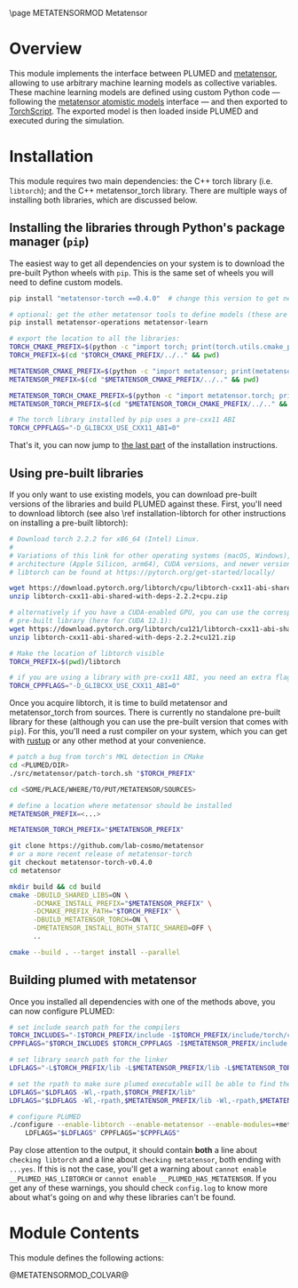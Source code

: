 \page METATENSORMOD Metatensor

<!--
description: Using arbitrary machine learning models as collective variables
authors: Guillaume Fraux
reference:
-->

# Overview

This module implements the interface between PLUMED and [metatensor], allowing
to use arbitrary machine learning models as collective variables. These machine
learning models are defined using custom Python code — following the [metatensor
atomistic models][mts_models] interface — and then exported to [TorchScript].
The exported model is then loaded inside PLUMED and executed during the
simulation.


# Installation

This module requires two main dependencies: the C++ torch library (i.e.
`libtorch`); and the C++ metatensor_torch library. There are multiple ways of
installing both libraries, which are discussed below.

## Installing the libraries through Python's package manager (`pip`)

The easiest way to get all dependencies on your system is to download the
pre-built Python wheels with `pip`. This is the same set of wheels you will need
to define custom models.

```bash
pip install "metatensor-torch ==0.4.0"  # change this version to get newer releases

# optional: get the other metatensor tools to define models (these are only usable from Python).
pip install metatensor-operations metatensor-learn

# export the location to all the libraries:
TORCH_CMAKE_PREFIX=$(python -c "import torch; print(torch.utils.cmake_prefix_path)")
TORCH_PREFIX=$(cd "$TORCH_CMAKE_PREFIX/../.." && pwd)

METATENSOR_CMAKE_PREFIX=$(python -c "import metatensor; print(metatensor.utils.cmake_prefix_path)")
METATENSOR_PREFIX=$(cd "$METATENSOR_CMAKE_PREFIX/../.." && pwd)

METATENSOR_TORCH_CMAKE_PREFIX=$(python -c "import metatensor.torch; print(metatensor.torch.utils.cmake_prefix_path)")
METATENSOR_TORCH_PREFIX=$(cd "$METATENSOR_TORCH_CMAKE_PREFIX/../.." && pwd)

# The torch library installed by pip uses a pre-cxx11 ABI
TORCH_CPPFLAGS="-D_GLIBCXX_USE_CXX11_ABI=0"
```

That's it, you can now jump to [the last part](#building-plumed-with-metatensor)
of the installation instructions.

## Using pre-built libraries

If you only want to use existing models, you can download pre-built versions of
the libraries and build PLUMED against these. First, you'll need to download
libtorch (see also \ref installation-libtorch for other instructions on
installing a pre-built libtorch):

```bash
# Download torch 2.2.2 for x86_64 (Intel) Linux.
#
# Variations of this link for other operating systems (macOS, Windows), CPU
# architecture (Apple Silicon, arm64), CUDA versions, and newer versions of
# libtorch can be found at https://pytorch.org/get-started/locally/

wget https://download.pytorch.org/libtorch/cpu/libtorch-cxx11-abi-shared-with-deps-2.2.2%2Bcpu.zip
unzip libtorch-cxx11-abi-shared-with-deps-2.2.2+cpu.zip

# alternatively if you have a CUDA-enabled GPU, you can use the corresponding
# pre-built library (here for CUDA 12.1):
wget https://download.pytorch.org/libtorch/cu121/libtorch-cxx11-abi-shared-with-deps-2.2.2%2Bcu121.zip
unzip libtorch-cxx11-abi-shared-with-deps-2.2.2+cu121.zip

# Make the location of libtorch visible
TORCH_PREFIX=$(pwd)/libtorch

# if you are using a library with pre-cxx11 ABI, you need an extra flag:
TORCH_CPPFLAGS="-D_GLIBCXX_USE_CXX11_ABI=0"
```

Once you acquire libtorch, it is time to build metatensor and metatensor_torch
from sources. There is currently no standalone pre-built library for these
(although you can use the pre-built version that comes with `pip`). For this,
you'll need a rust compiler on your system, which you can get with
[rustup](https://rustup.rs/) or any other method at your convenience.

```bash
# patch a bug from torch's MKL detection in CMake
cd <PLUMED/DIR>
./src/metatensor/patch-torch.sh "$TORCH_PREFIX"

cd <SOME/PLACE/WHERE/TO/PUT/METATENSOR/SOURCES>

# define a location where metatensor should be installed
METATENSOR_PREFIX=<...>

METATENSOR_TORCH_PREFIX="$METATENSOR_PREFIX"

git clone https://github.com/lab-cosmo/metatensor
# or a more recent release of metatensor-torch
git checkout metatensor-torch-v0.4.0
cd metatensor

mkdir build && cd build
cmake -DBUILD_SHARED_LIBS=ON \
      -DCMAKE_INSTALL_PREFIX="$METATENSOR_PREFIX" \
      -DCMAKE_PREFIX_PATH="$TORCH_PREFIX" \
      -DBUILD_METATENSOR_TORCH=ON \
      -DMETATENSOR_INSTALL_BOTH_STATIC_SHARED=OFF \
      ..

cmake --build . --target install --parallel
```

## Building plumed with metatensor

Once you installed all dependencies with one of the methods above, you can now
configure PLUMED:

```bash
# set include search path for the compilers
TORCH_INCLUDES="-I$TORCH_PREFIX/include -I$TORCH_PREFIX/include/torch/csrc/api/include"
CPPFLAGS="$TORCH_INCLUDES $TORCH_CPPFLAGS -I$METATENSOR_PREFIX/include -I$METATENSOR_TORCH_PREFIX/include $CPPFLAGS"

# set library search path for the linker
LDFLAGS="-L$TORCH_PREFIX/lib -L$METATENSOR_PREFIX/lib -L$METATENSOR_TORCH_PREFIX/lib $LDFLAGS"

# set the rpath to make sure plumed executable will be able to find the right libraries
LDFLAGS="$LDFLAGS -Wl,-rpath,$TORCH_PREFIX/lib"
LDFLAGS="$LDFLAGS -Wl,-rpath,$METATENSOR_PREFIX/lib -Wl,-rpath,$METATENSOR_TORCH_PREFIX/lib"

# configure PLUMED
./configure --enable-libtorch --enable-metatensor --enable-modules=+metatensor \
    LDFLAGS="$LDFLAGS" CPPFLAGS="$CPPFLAGS"
```

Pay close attention to the output, it should contain **both** a line about
`checking libtorch` and a line about `checking metatensor`, both ending with
`...yes`. If this is not the case, you'll get a warning about `cannot enable
__PLUMED_HAS_LIBTORCH` or `cannot enable __PLUMED_HAS_METATENSOR`. If you get
any of these warnings, you should check `config.log` to know more about what's
going on and why these libraries can't be found.

# Module Contents

This module defines the following actions:

@METATENSORMOD_COLVAR@




[TorchScript]: https://pytorch.org/docs/stable/jit.html
[metatensor]: https://lab-cosmo.github.io/metatensor/latest/index.html
[mts_models]: https://lab-cosmo.github.io/metatensor/latest/atomistic/index.html
